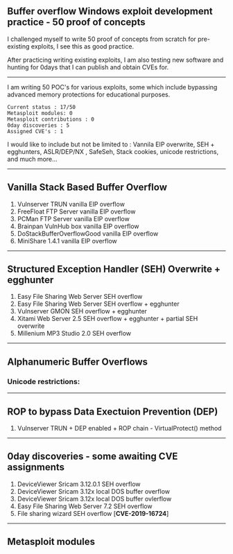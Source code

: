 ## Buffer overflow Windows exploit development practice - 50 proof of concepts

I challenged myself to write 50 proof of concepts from scratch for pre-existing exploits, I see this as good practice.

After practicing writing existing exploits, I am also testing new software and hunting for 0days that I can publish and obtain CVEs for.

----
I am writing 50 POC's for various exploits, some which include bypassing advanced memory protections for educational purposes.

```
Current status : 17/50
Metasploit modules: 0
Metasploit contributions : 0
0day discoveries : 5
Assigned CVE's : 1
```

I would like to include but not be limited to : Vannila EIP overwrite, SEH + egghunters, ASLR/DEP/NX , SafeSeh, Stack cookies, unicode restrictions, and much more...

----
## Vanilla Stack Based Buffer Overflow

1. Vulnserver TRUN vanilla EIP overflow
2. FreeFloat FTP Server vanilla EIP overflow
3. PCMan FTP Server vanilla EIP overflow
4. Brainpan VulnHub box vanilla EIP overflow
5. DoStackBufferOverflowGood vanilla EIP overflow
6. MiniShare 1.4.1 vanilla EIP overflow

----
## Structured Exception Handler (SEH) Overwrite + egghunter

1. Easy File Sharing Web Server SEH overflow
2. Easy File Sharing Web Server SEH overflow + egghunter
3. Vulnserver GMON SEH overflow + egghunter
4. Xitami Web Server 2.5 SEH overflow + egghunter + partial SEH overwrite
5. Millenium MP3 Studio 2.0 SEH overflow

----
## Alphanumeric Buffer Overflows
  ### Unicode restrictions:
----
## ROP to bypass Data Exectuion Prevention (DEP)

1. Vulnserver TRUN + DEP enabled + ROP chain - VirtualProtect() method

----
## 0day discoveries - some awaiting CVE assignments

1. DeviceViewer Sricam 3.12.0.1 SEH overflow
2. DeviceViewer Sricam 3.12x local DOS buffer overflow 
3. DeviceViewer Sricam 3.12x local DOS buffer ovlerflow 
4. Easy File Sharing Web Server 7.2 SEH overflow
5. File sharing wizard SEH overflow [**CVE-2019-16724**]
 
----
## Metasploit modules
